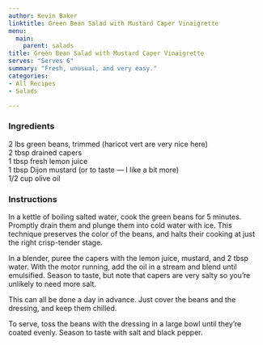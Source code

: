 ```yaml
---
author: Kevin Baker
linktitle: Green Bean Salad with Mustard Caper Vinaigrette 
menu:
  main:
    parent: salads
title: Green Bean Salad with Mustard Caper Vinaigrette 
serves: "Serves 6"
summary: "Fresh, unusual, and very easy."
categories:
- All Recipes
- Salads

---
```

### Ingredients

<div class="ingredient-list">

2 lbs green beans, trimmed (haricot vert are very nice here)  
2 tbsp drained capers  
1 tbsp fresh lemon juice  
1 tbsp Dijon mustard (or to taste — I like a bit more)  
1/2 cup olive oil   

</div>

### Instructions
In a kettle of boiling salted water, cook the green beans for 5 minutes. Promptly drain them and plunge them into cold water with ice. This technique preserves the color of the beans, and halts their cooking at just the right crisp-tender stage.

In a blender, puree the capers with the lemon juice, mustard, and 2 tbsp water. With the motor running, add the oil in a stream and blend until emulsified. Season to taste, but note that capers are very salty so you’re unlikely to need more salt.

This can all be done a day in advance. Just cover the beans and the dressing, and keep them chilled.

To serve, toss the beans with the dressing in a large bowl until they’re coated evenly.  Season to taste with salt and black pepper.
